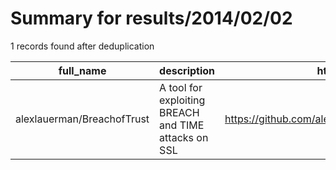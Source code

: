 
# Summary for results/2014/02/02
    
1 records found after deduplication

| full_name | description | html_url | matched_list | matched_count | pushed_at | size | stargazers_count | language | forks_count | vul_ids |
|----------------------------|------------------------------------------------------|-----------------------------------------------|----------------|-----------------|---------------------------|--------|--------------------|------------|---------------|-----------|
| alexlauerman/BreachofTrust | A tool for exploiting BREACH and TIME attacks on SSL | https://github.com/alexlauerman/BreachofTrust | ['exploit'] | 1 | 2014-02-02 15:24:02+00:00 | 156 | 1 | Python | 1 | [] |
